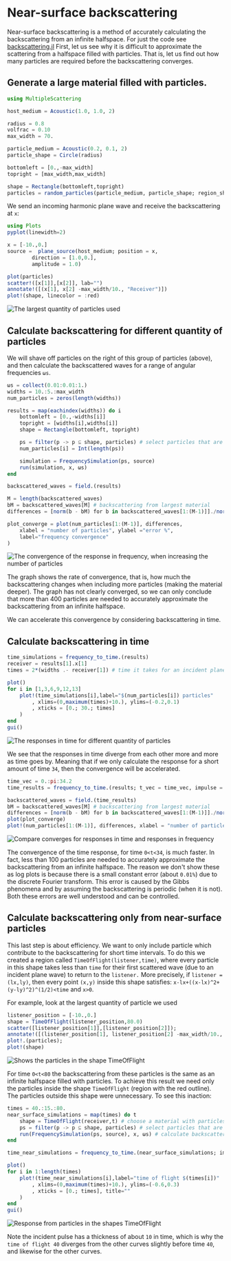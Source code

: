 # Near-surface backscattering

Near-surface backscattering is a method of accurately calculating the backscattering from an infinite halfspace. For just the code see [backscattering.jl](backscattering.jl)
First, let us see why it is difficult to approximate the scattering from a halfspace filled with particles. That is, let us find out how many particles are required before the backscattering converges.

## Generate a large material filled with particles.

```julia
using MultipleScattering

host_medium = Acoustic(1.0, 1.0, 2)

radius = 0.8
volfrac = 0.10
max_width = 70.

particle_medium = Acoustic(0.2, 0.1, 2)
particle_shape = Circle(radius)

bottomleft = [0.,-max_width]
topright = [max_width,max_width]

shape = Rectangle(bottomleft,topright)
particles = random_particles(particle_medium, particle_shape; region_shape = shape, volume_fraction = volfrac)
```

We send an incoming harmonic plane wave and receive the backscattering at `x`:
```julia
using Plots
pyplot(linewidth=2)

x = [-10.,0.]
source =  plane_source(host_medium; position = x,
        direction = [1.0,0.],
        amplitude = 1.0)

plot(particles)
scatter!([x[1]],[x[2]], lab="")
annotate!([(x[1], x[2] -max_width/10., "Receiver")])
plot!(shape, linecolor = :red)
```
![The largest quantity of particles used](big_box.png)

## Calculate backscattering for different quantity of particles
We will shave off particles on the right of this group of particles (above), and then calculate the backscattered waves for a range of angular frequencies `ωs`.
```julia
ωs = collect(0.01:0.01:1.)
widths = 10.:5.:max_width
num_particles = zeros(length(widths))

results = map(eachindex(widths)) do i
    bottomleft = [0.,-widths[i]]
    topright = [widths[i],widths[i]]
    shape = Rectangle(bottomleft, topright)

    ps = filter(p -> p ⊆ shape, particles) # select particles that are inside shape
    num_particles[i] = Int(length(ps))

    simulation = FrequencySimulation(ps, source)
    run(simulation, x, ωs)
end

backscattered_waves = field.(results)

M = length(backscattered_waves)
bM = backscattered_waves[M] # backscattering from largest material
differences = [norm(b - bM) for b in backscattered_waves[1:(M-1)]]./norm(bM)

plot_converge = plot(num_particles[1:(M-1)], differences,
    xlabel = "number of particles", ylabel ="error %",
    label="frequency convergence"
)
```
![The convergence of the response in frequency, when increasing the number of particles](freq_convergence.png)

The graph shows the rate of convergence, that is, how much the backscattering changes when including more particles (making the material deeper). The graph has not clearly converged, so we can only conclude that more than 400 particles are needed to accurately approximate the backscattering from an infinite halfspace.

We can accelerate this convergence by considering backscattering in time.

## Calculate backscattering in time
```julia
time_simulations = frequency_to_time.(results)
receiver = results[1].x[1]
times = 2*(widths .- receiver[1]) # time it takes for an incident plane wave to reach the furthest particles and then return to the receiver

plot()
for i in [1,3,6,9,12,13]
    plot!(time_simulations[i],label="$(num_particles[i]) particles"
        , xlims=(0,maximum(times)+10.), ylims=(-0.2,0.1)
        , xticks = [0.; 30.; times]
    )
end
gui()
```
![The responses in time for different quantity of particles](time_response.png)

We see that the responses in time diverge from each other more and more as time goes by. Meaning that if we only calculate the response for a short amount of time `34`, then the convergence will be accelerated.

```julia
time_vec = 0.:pi:34.2
time_results = frequency_to_time.(results; t_vec = time_vec, impulse = GaussianImpulse(maximum(ωs)))

backscattered_waves = field.(time_results)
bM = backscattered_waves[M] # backscattering from largest material
differences = [norm(b - bM) for b in backscattered_waves[1:(M-1)]]./norm(bM)
plot(plot_converge)
plot!(num_particles[1:(M-1)], differences, xlabel = "number of particles", ylabel ="error %", label="time convergence")
```
![Compare converges for responses in time and responses in frequency](compare_convergence.png)

The convergence of the time response, for time `0<t<34`, is much faster. In fact, less than 100 particles are needed to accurately approximate the backscattering from an infinite halfspace. The reason we don't show these as log plots is because there is a small constant error (about `0.01%`) due to the discrete Fourier transform. This error is caused by the Gibbs phenomena and by assuming the backscattering is periodic (when it is not). Both these errors are well understood and can be controlled.

## Calculate backscattering only from near-surface particles
This last step is about efficiency. We want to only include particle which contribute to the backscattering for short time intervals. To do this we created a region called `TimeOfFlight(listener,time)`, where every particle in this shape takes less than `time` for their first scattered wave (due to an incident plane wave) to return to the `listener.`  More precisely, if `listener = (lx,ly)`, then every point `(x,y)` inside this shape satisfies:
`x-lx+((x-lx)^2+(y-ly)^2)^(1/2)<time` and `x>0`.

For example, look at the largest quantity of particle we used

```julia
listener_position = [-10.,0.]
shape = TimeOfFlight(listener_position,80.0)
scatter([listener_position[1]],[listener_position[2]]);
annotate!([(listener_position[1], listener_position[2] -max_width/10., "Receiver")])
plot!.(particles);
plot!(shape)
```
![Shows the particles in the shape TimeOfFlight](time_of_flight_shape.png)

For time `0<t<80` the backscattering from these particles is the same as an infinite halfspace filled with particles. To achieve this result we need only the particles inside the shape `TimeOfFlight` (region with the red outline). The particles outside this shape were unnecessary. To see this inaction:
```julia
times = 40.:15.:80.
near_surface_simulations = map(times) do t
    shape = TimeOfFlight(receiver,t) # choose a material with particles only in the near surface region
    ps = filter(p -> p ⊆ shape, particles) # select particles that are inside shape
    run(FrequencySimulation(ps, source), x, ωs) # calculate backscattering
end

time_near_simulations = frequency_to_time.(near_surface_simulations; impulse = GaussianImpulse(maximum(ωs)))

plot()
for i in 1:length(times)
    plot!(time_near_simulations[i],label="time of flight $(times[i])"
        , xlims=(0,maximum(times)+10.), ylims=(-0.6,0.3)
        , xticks = [0.; times], title=""
    )
end
gui()
```
![Response from particles in the shapes TimeOfFlight](time_of_flight_response.png)

Note the incident pulse has a thickness of about `10` in time, which is why the `time of flight 40` diverges from the other curves slightly before time `40`, and likewise for the other curves.
